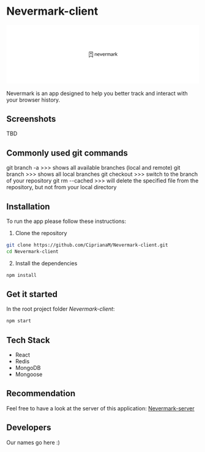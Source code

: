 # Nevermark-client

<p align="center">
  <img src="src/assets/logo-github.png" />
</p>

Nevermark is an app designed to help you better track and interact with your browser history.

## Screenshots

TBD

## Commonly used git commands

git branch -a >>> shows all available branches (local and remote)
git branch >>> shows all local branches
git checkout <nameOfBranch> >>> switch to the <nameOfBranch> branch of your repository
git rm --cached <nameOfFile> >>> will delete the specified file from the repository, but not from your local directory


## Installation


To run the app please follow these instructions:

1. Clone the repository
```bash
git clone https://github.com/CiprianaM/Nevermark-client.git
cd Nevermark-client
```
2. Install the dependencies

```bash
npm install
```
## Get it started
In the root project folder *Nevermark-client*:
```bash
npm start
```
## Tech Stack
* React
* Redis
* MongoDB
* Mongoose


## Recommendation
Feel free to have a look at the server of this application: [Nevermark-server](https://github.com/CiprianaM/Nevermark-server.git)

## Developers
Our names go here :)